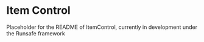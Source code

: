 Item Control
============

Placeholder for the README of ItemControl, currently in development under the Runsafe framework
